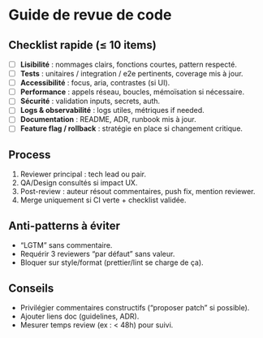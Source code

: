 # Guide de revue de code

## Checklist rapide (≤ 10 items)
- [ ] **Lisibilité** : nommages clairs, fonctions courtes, pattern respecté.
- [ ] **Tests** : unitaires / integration / e2e pertinents, coverage mis à jour.
- [ ] **Accessibilité** : focus, aria, contrastes (si UI).
- [ ] **Performance** : appels réseau, boucles, mémoïsation si nécessaire.
- [ ] **Sécurité** : validation inputs, secrets, auth.
- [ ] **Logs & observabilité** : logs utiles, métriques if needed.
- [ ] **Documentation** : README, ADR, runbook mis à jour.
- [ ] **Feature flag / rollback** : stratégie en place si changement critique.

## Process
1. Reviewer principal : tech lead ou pair.
2. QA/Design consultés si impact UX.
3. Post-review : auteur résout commentaires, push fix, mention reviewer.
4. Merge uniquement si CI verte + checklist validée.

## Anti-patterns à éviter
- “LGTM” sans commentaire.
- Requérir 3 reviewers “par défaut” sans valeur.
- Bloquer sur style/format (prettier/lint se charge de ça).

## Conseils
- Privilégier commentaires constructifs (“proposer patch” si possible).
- Ajouter liens doc (guidelines, ADR).
- Mesurer temps review (ex : < 48h) pour suivi.
